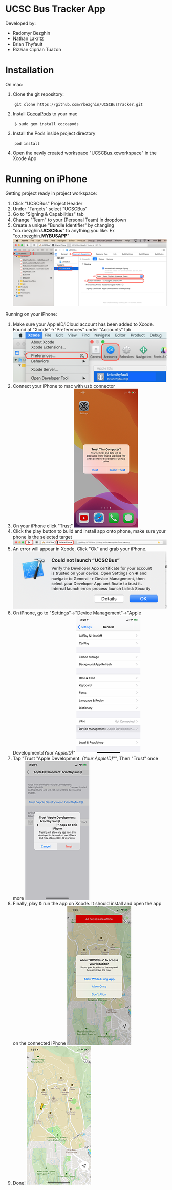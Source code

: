 # UCSC Bus Tracker App

Developed by: 
 - Radomyr Bezghin
 - Nathan Lakritz
 - Brian Thyfault
 - Rizzian Ciprian Tuazon

# Installation

On mac:

 1. Clone the git repository:
```
    git clone https://github.com/rbezghin/UCSCBusTracker.git
```
 2. Install [CocoaPods](https://guides.cocoapods.org/using/getting-started.html) to your mac
```
    $ sudo gem install cocoapods
```
 3. Install the Pods inside project directory
```
    pod install
```
 4. Open the newly created workspace "UCSCBus.xcworkspace" in the Xcode App

# Running on iPhone
Getting project ready in project workspace:
 1. Click "UCSCBus" Project Header
 2. Under "Targets" select "UCSCBus"
 3. Go to "Signing & Capabilities" tab
 4. Change "Team" to your (Personal Team) in dropdown
 5. Create a unique "Bundle Identifier" by changing "co.rbezghin.**UCSCBus**" to anything you like. Ex "co.rbezghin.**MYBUSAPP**"
  ![alt text](Getting_Project_Ready.png "Getting Project Ready")

Running on your iPhone:
 1. Make sure your AppleID/iCloud account has been added to Xcode. Found at "Xcode"→"Preferences" under "Accounts" tab
 ![alt text](AppleID_Accounts.png "Adding AppleID") 
 2. Connect your iPhone to mac with usb connector
 3. On your iPhone click "Trust"
  ![alt text](Trust_Computer.png "Trust Computer")
 4. Click the play button to build and install app onto phone, make sure your phone is the selected target
  ![alt text](Running.png "First Run")
 5. An error will appear in Xcode, Click "Ok" and grab your iPhone.
  ![alt text](Could_Not_Launch.png "Could Not Launch")
 6. On iPhone, go to "Settings"→"Device Management"→"Apple Development:*(Your AppleID)*"
  ![alt text](General_DM.png "Settings")
 7. Tap "Trust "Apple Development: *(Your AppleID)*"", Then "Trust" once more
  ![alt text](Trust_Developer.png "Trust Developer")
 8. Finally, play & run the app on Xcode. It should install and open the app on the connected iPhone
  ![alt text](First_Load.png "Allow Location")
 9. Done!
  ![alt text](Completed.png "All set!")
